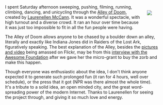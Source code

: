<a href="/assets/images/alley-unicycle.jpg"><img src="/assets/images/alley-unicycle-small.jpg" style="float: right; padding: 20px"></a>

I spent Saturday afternoon sweeping, pushing, filming, running, climbing, dancing, and unicycling through the <a href="http://alleyofdoom.org/">Alley of Doom</a>, created by <a href="http://twitter.com/elle_mccann">Laurenellen McCann</a>. It was a wonderful spectacle, with high turnout and a diverse crowd. It ran an hour over time because it was just too impossible to fit in all the fun people were having.

The Alley of Doom allows anyone to be chased by a boulder down an alley, literally and exactly like Indiana Jones did in Raiders of the Lost Ark, figuratively speaking. The best explanation of the Alley, besides the <a href="http://www.flickr.com/groups/alleyofdoomdc/">pictures and video</a> being amassed on Flickr, may be from this <a href="http://blog.awesomefoundation.org/2011/08/27/indiana-jones-and-the-alley-of-doom/">interview with the Awesome Foundation</a> after we gave her the micro-grant to buy the zorb and make this happen.

Though everyone was enthusiastic about the idea, I don't think anyone expected it to generate such prolonged fun (it ran for 4 hours, well over schedule), or the press that it got (NPR was there almost the whole time). It's a tribute to a solid idea, an open minded city, and the great word-spreading power of the modern Internet. Thanks to Laurenellen for seeing the project through, and giving it so much love and energy.